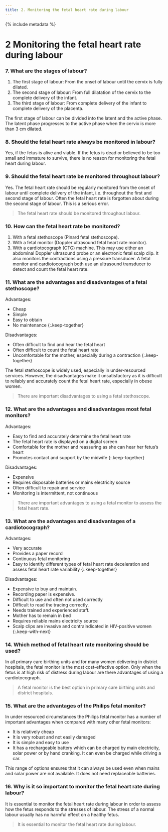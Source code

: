 ```yaml
---
title: 2. Monitoring the fetal heart rate during labour
---
```


{% include metadata %}

# **2** Monitoring the fetal heart rate during labour

### 7. What are the stages of labour? 

1. The first stage of labour: From the onset of labour until the cervix is fully dilated. 
2. The second stage of labour: From full dilatation of the cervix to the complete delivery of the infant. 
3. The third stage of labour: From complete delivery of the infant to complete delivery of the placenta. 

The first stage of labour can be divided into the latent and the active phase. The latent phase progresses to the active phase when the cervix is more than 3 cm dilated. 

### 8. Should the fetal heart rate always be monitored in labour? 
Yes, if the fetus is alive and viable. If the fetus is dead or believed to be too small and immature to survive, there is no reason for monitoring the fetal heart during labour. 

### 9. Should the fetal heart rate be monitored throughout labour? 
Yes. The fetal heart rate should be regularly monitored from the onset of labour until complete delivery of the infant, i.e. throughout the first and second stage of labour. Often the fetal heart rate is forgotten about during the second stage of labour. This is a serious error. 

> The fetal heart rate should be monitored throughout labour. 

### 10. How can the fetal heart rate be monitored? 

1. With a fetal stethoscope (Pinard fetal stethoscope). 
2. With a fetal monitor (Doppler ultrasound fetal heart rate monitor). 
3. With a cardiotocograph (CTG) machine. This may use either an abdominal Doppler ultrasound probe or an electronic fetal scalp clip. It also monitors the contractions using a pressure transducer.
A fetal monitor and cardiotocograph both use an ultrasound transducer to detect and count the fetal heart rate.

### 11. What are the advantages and disadvantages of a fetal stethoscope? 

Advantages: 
* Cheap 
* Simple 
* Easy to obtain 
* No maintenance
{:.keep-together}


Disadvantages: 
* Often difficult to find and hear the fetal heart
* Often difficult to count the fetal heart rate 
* Uncomfortable for the mother, especially during a contraction
{:.keep-together}

The fetal stethoscope is widely used, especially in under-resourced services. However, the disadvantages make it unsatisfactory as it is difficult to reliably and accurately count the fetal heart rate, especially in obese women. 

> There are important disadvantages to using a fetal stethoscope. 

### 12. What are the advantages and disadvantages most fetal monitors? 

Advantages: 
* Easy to find and accurately determine the fetal heart rate
* The fetal heart rate is displayed on a digital screen 
* Comfortable for the mother and reassuring as she can hear her fetus’s heart 
* Promotes contact and support by the midwife
{:.keep-together}


Disadvantages:
* Expensive 
* Requires disposable batteries or mains electricity source 
* Often difficult to repair and service 
* Monitoring is intermittent, not continuous

> There are important advantages to using a fetal monitor to assess the fetal heart rate. 

### 13. What are the advantages and disadvantages of a cardiotocograph? 

Advantages: 
* Very accurate 
* Provides a paper record 
* Continuous fetal monitoring 
* Easy to identify different types of fetal heart rate deceleration and assess fetal heart rate variability
{:.keep-together}


Disadvantages: 
* Expensive to buy and maintain. 
* Recording paper is expensive. 
* Difficult to use and often not used correctly 
* Difficult to read the tracing correctly. 
* Needs trained and experienced staff. 
* Mother has to remain in bed 
* Requires reliable mains electricity source 
* Scalp clips are invasive and contraindicated in HIV-positive women
{:.keep-with-next}

### 14. Which method of fetal heart rate monitoring should be used? 

In all primary care birthing units and for many women delivering in district hospitals, the fetal monitor is the most cost-effective option. Only when the fetus is at high risk of distress during labour are there advantages of using a cardiotocograph. 

> A fetal monitor is the best option in primary care birthing units and district hospitals. 

### 15. What are the advantages of the Philips fetal monitor? 
In under resourced circumstances the Philips fetal monitor has a number of important advantages when compared with many other fetal monitors: 

* It is relatively cheap 
* It is very robust and not easily damaged 
* It is simple and easy to use
* It has a rechargeable battery which can be charged by main electricity, solar power or by hand cranking. It can even be charged while driving a car. 

This range of options ensures that it can always be used even when mains and solar power are not available. It does not need replaceable batteries. 

### 16. Why is it so important to monitor the fetal heart rate during labour? 
It is essential to monitor the fetal heart rate during labour in order to assess how the fetus responds to the stresses of labour. The stress of a normal labour usually has no harmful effect on a healthy fetus. 

> It is essential to monitor the fetal heart rate during labour.